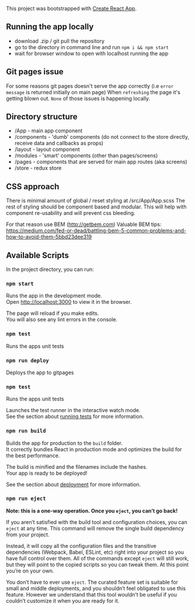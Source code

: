 This project was bootstrapped with [Create React App](https://github.com/facebook/create-react-app).

## Running the app locally
- download .zip / git pull the repository
- go to the directory in command line and run `npm i && npm start`
- wait for browser window to open with localhost running the app

## Git pages issue
For some reasons git pages doesn't serve the app correctly (i.e `error message` is returned initially on main page)
When `refreshing` the page it's getting blown out.
`None` of those issues is happening locally.

## Directory structure

- /App            - main app component
- /components     - 'dumb' components (do not connect to the store directly, receive data and callbacks as props)
- /layout         - layout component
- /modules        - 'smart' components (other than pages/screens)
- /pages          - components that are served for main app routes (aka screens)
- /store          - redux store

## CSS approach

There is minimal amount of global / reset styling at /src/App/App.scss
The rest of styling should be component based and modular.
This will help with component re-usability and will prevent css bleeding.

For that reason use BEM (http://getbem.com)
Valuable BEM tips: https://medium.com/fed-or-dead/battling-bem-5-common-problems-and-how-to-avoid-them-5bbd23dee319


## Available Scripts

In the project directory, you can run:

### `npm start`

Runs the app in the development mode.<br />
Open [http://localhost:3000](http://localhost:3000) to view it in the browser.

The page will reload if you make edits.<br />
You will also see any lint errors in the console.

### `npm test`

Runs the apps unit tests

### `npm run deploy`
Deploys the app to gitpages

### `npm test`
Runs the apps unit tests

Launches the test runner in the interactive watch mode.<br />
See the section about [running tests](https://facebook.github.io/create-react-app/docs/running-tests) for more information.

### `npm run build`

Builds the app for production to the `build` folder.<br />
It correctly bundles React in production mode and optimizes the build for the best performance.

The build is minified and the filenames include the hashes.<br />
Your app is ready to be deployed!

See the section about [deployment](https://facebook.github.io/create-react-app/docs/deployment) for more information.

### `npm run eject`

**Note: this is a one-way operation. Once you `eject`, you can’t go back!**

If you aren’t satisfied with the build tool and configuration choices, you can `eject` at any time. This command will remove the single build dependency from your project.

Instead, it will copy all the configuration files and the transitive dependencies (Webpack, Babel, ESLint, etc) right into your project so you have full control over them. All of the commands except `eject` will still work, but they will point to the copied scripts so you can tweak them. At this point you’re on your own.

You don’t have to ever use `eject`. The curated feature set is suitable for small and middle deployments, and you shouldn’t feel obligated to use this feature. However we understand that this tool wouldn’t be useful if you couldn’t customize it when you are ready for it.
